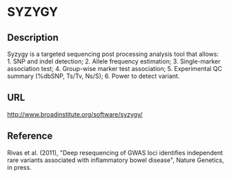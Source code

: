 # SYZYGY

## Description
Syzygy is a targeted sequencing post processing analysis tool that allows: 1. SNP and indel detection; 2\. Allele frequency estimation; 3. Single-marker association test; 4\. Group-wise marker test association; 5\. Experimental QC summary (%dbSNP, Ts/Tv, Ns/S); 6. Power to detect variant.

## URL
http://www.broadinstitute.org/software/syzygy/

## Reference
Rivas et al. (2011), "Deep resequencing of GWAS loci identifies independent rare variants associated with inflammatory bowel disease", Nature Genetics, in press.